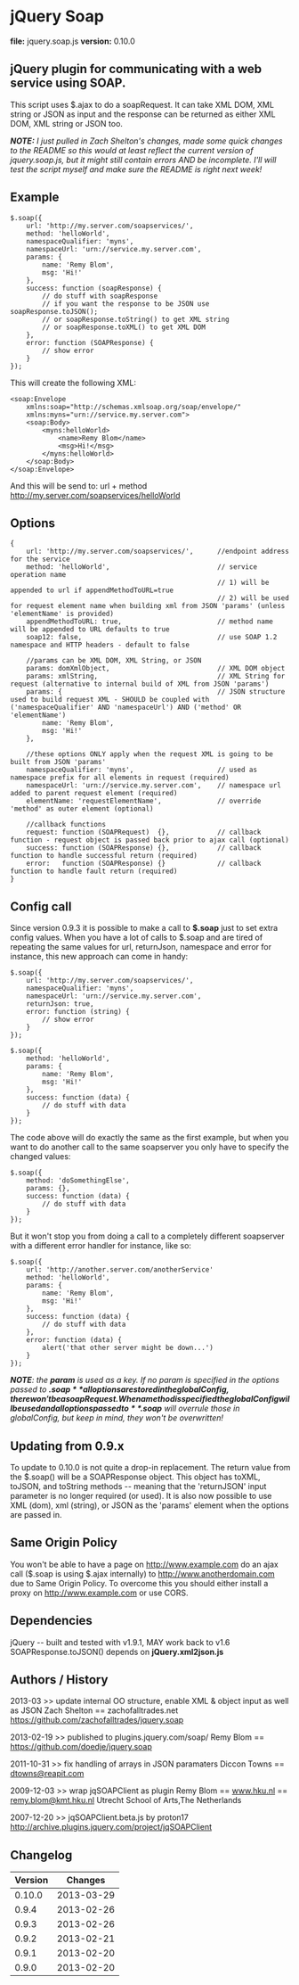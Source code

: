 jQuery Soap
===========
**file:** jquery.soap.js
**version:** 0.10.0

jQuery plugin for communicating with a web service using SOAP.
--------------------------------------------------------------
This script uses $.ajax to do a soapRequest. It can take XML DOM, XML string or JSON as input and the response can be returned as either XML DOM, XML string or JSON too.

_**NOTE:** I just pulled in Zach Shelton's changes, made some quick changes to the README so this would at least reflect the current version of jquery.soap.js, but it might still contain errors AND be incomplete. I'll will test the script myself and make sure the README is right next week!_

Example
-------
	$.soap({
		url: 'http://my.server.com/soapservices/',
		method: 'helloWorld',
		namespaceQualifier: 'myns',
		namespaceUrl: 'urn://service.my.server.com',
		params: {
			name: 'Remy Blom',
			msg: 'Hi!'
		},
		success: function (soapResponse) {
			// do stuff with soapResponse
			// if you want the response to be JSON use soapResponse.toJSON();
			// or soapResponse.toString() to get XML string
			// or soapResponse.toXML() to get XML DOM
		},
		error: function (SOAPResponse) {
			// show error
		}
	});

This will create the following XML:

	<soap:Envelope
		xmlns:soap="http://schemas.xmlsoap.org/soap/envelope/"
		xmlns:myns="urn://service.my.server.com">
		<soap:Body>
			<myns:helloWorld>
				<name>Remy Blom</name>
				<msg>Hi!</msg>
			</myns:helloWorld>
		</soap:Body>
	</soap:Envelope>

And this will be send to: url + method
http://my.server.com/soapservices/helloWorld

Options
-------
	{
		url: 'http://my.server.com/soapservices/',		//endpoint address for the service
		method: 'helloWorld',							// service operation name
														// 1) will be appended to url if appendMethodToURL=true
														// 2) will be used for request element name when building xml from JSON 'params' (unless 'elementName' is provided)
		appendMethodToURL: true,						// method name will be appended to URL defaults to true
		soap12: false,									// use SOAP 1.2 namespace and HTTP headers - default to false

		//params can be XML DOM, XML String, or JSON
		params: domXmlObject,							// XML DOM object
		params: xmlString,								// XML String for request (alternative to internal build of XML from JSON 'params')
		params: {										// JSON structure used to build request XML - SHOULD be coupled with ('namespaceQualifier' AND 'namespaceUrl') AND ('method' OR 'elementName')
			name: 'Remy Blom',
			msg: 'Hi!'
		},

		//these options ONLY apply when the request XML is going to be built from JSON 'params'
		namespaceQualifier: 'myns',						// used as namespace prefix for all elements in request (required)
		namespaceUrl: 'urn://service.my.server.com',	// namespace url added to parent request element (required)
		elementName: 'requestElementName',				// override 'method' as outer element (optional)

		//callback functions
		request: function (SOAPRequest)  {},			// callback function - request object is passed back prior to ajax call (optional)
		success: function (SOAPResponse) {},			// callback function to handle successful return (required)
		error:   function (SOAPResponse) {}				// callback function to handle fault return (required)
	}

Config call
-----------
Since version 0.9.3 it is possible to make a call to **$.soap** just to set extra config values. When you have a lot of calls to $.soap and are tired of repeating the same values for url, returnJson, namespace and error for instance, this new approach can come in handy:

	$.soap({
		url: 'http://my.server.com/soapservices/',
		namespaceQualifier: 'myns',
		namespaceUrl: 'urn://service.my.server.com',
		returnJson: true,
		error: function (string) {
			// show error
		}
	});

	$.soap({
		method: 'helloWorld',
		params: {
			name: 'Remy Blom',
			msg: 'Hi!'
		},
		success: function (data) {
			// do stuff with data
		}
	});

The code above will do exactly the same as the first example, but when you want to do another call to the same soapserver you only have to specify the changed values:

	$.soap({
		method: 'doSomethingElse',
		params: {},
		success: function (data) {
			// do stuff with data
		}
	});

But it won't stop you from doing a call to a completely different soapserver with a different error handler for instance, like so:

	$.soap({
		url: 'http://another.server.com/anotherService'
		method: 'helloWorld',
		params: {
			name: 'Remy Blom',
			msg: 'Hi!'
		},
		success: function (data) {
			// do stuff with data
		},
		error: function (data) {
			alert('that other server might be down...')
		}
	});

_**NOTE**: the **param** is used as a key. If no param is specified in the options passed to **$.soap** all options are stored in the globalConfig, there won't be a soapRequest. When a method is specified the globalConfig will be used and all options passed to **$.soap** will overrule those in globalConfig, but keep in mind, they won't be overwritten!_

Updating from 0.9.x
-------------------
To update to 0.10.0 is not quite a drop-in replacement. The return value from the $.soap() will be a SOAPResponse object. This object has toXML, toJSON, and toString methods -- meaning that the 'returnJSON' input parameter is no longer required (or used). It is also now possible to use XML (dom), xml (string), or JSON as the 'params' element when the options are passed in.

Same Origin Policy
------------------
You won't be able to have a page on http://www.example.com do an ajax call ($.soap is using $.ajax internally) to http://www.anotherdomain.com due to Same Origin Policy. To overcome this you should either install a proxy on http://www.example.com or use CORS.

Dependencies
------------
jQuery -- built and tested with v1.9.1, MAY work back to v1.6
SOAPResponse.toJSON() depends on **jQuery.xml2json.js**

Authors / History
-----------------

2013-03 >> update internal OO structure, enable XML & object input as well as JSON
Zach Shelton == zachofalltrades.net
https://github.com/zachofalltrades/jquery.soap

2013-02-19 >> published to plugins.jquery.com/soap/
Remy Blom == https://github.com/doedje/jquery.soap

2011-10-31 >> fix handling of arrays in JSON paramaters
Diccon Towns == dtowns@reapit.com

2009-12-03 >> wrap jqSOAPClient as plugin
Remy Blom == www.hku.nl == remy.blom@kmt.hku.nl
Utrecht School of Arts,The Netherlands

2007-12-20 >> jqSOAPClient.beta.js by proton17
http://archive.plugins.jquery.com/project/jqSOAPClient

Changelog
---------
Version | Changes
--- | ---
0.10.0 | 2013-03-29 | The **First Zach Shelton version**, better code, XML DOM, XML string and JSON in and out
0.9.4 | 2013-02-26 | changed the charset of soapRequest to UTF-8 and removed the " quotes
0.9.3 | 2013-02-26 | Added the possibility to call **$.soap** just to set extra config values.
0.9.2 | 2013-02-21 | some extra cleaning of stupid code in my part of the script. Now it uses the addNamespace function to properly set namespaces.
0.9.1 | 2013-02-20 | minor changes to keep LINT happy.
0.9.0 | 2013-02-20 | first version to go on the new jQuery plugin page, changed the name of the function from $.soapRequest to **$.soap**